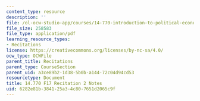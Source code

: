 ```yaml
---
content_type: resource
description: ''
file: /ol-ocw-studio-app/courses/14-770-introduction-to-political-economy-fall-2017/6282e81b384125a34c807651d2065c9f_MIT14_770F17_rec2.pdf
file_size: 258583
file_type: application/pdf
learning_resource_types:
- Recitations
license: https://creativecommons.org/licenses/by-nc-sa/4.0/
ocw_type: OCWFile
parent_title: Recitations
parent_type: CourseSection
parent_uid: a3ce89b2-1d38-5b0b-a144-72c04d94cd53
resourcetype: Document
title: 14.770 F17 Recitation 2 Notes
uid: 6282e81b-3841-25a3-4c80-7651d2065c9f
---
```

